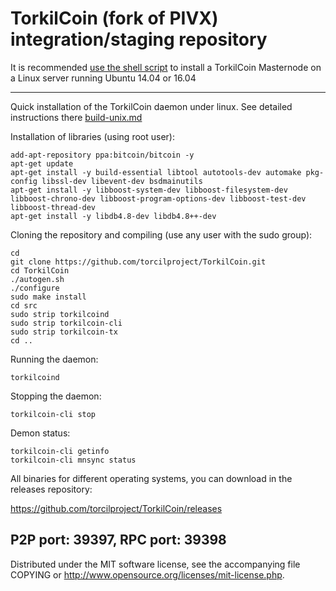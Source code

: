 TorkilCoin (fork of PIVX) integration/staging repository
======================================


It is recommended [use the shell script](https://github.com/torkilproject/trcinstall) to install a TorkilCoin Masternode on a Linux server running Ubuntu 14.04 or 16.04

***

Quick installation of the TorkilCoin daemon under linux. See detailed instructions there [build-unix.md](build-unix.md)

Installation of libraries (using root user):

    add-apt-repository ppa:bitcoin/bitcoin -y
    apt-get update
    apt-get install -y build-essential libtool autotools-dev automake pkg-config libssl-dev libevent-dev bsdmainutils
    apt-get install -y libboost-system-dev libboost-filesystem-dev libboost-chrono-dev libboost-program-options-dev libboost-test-dev libboost-thread-dev
    apt-get install -y libdb4.8-dev libdb4.8++-dev

Cloning the repository and compiling (use any user with the sudo group):

    cd
    git clone https://github.com/torcilproject/TorkilCoin.git
    cd TorkilCoin
    ./autogen.sh
    ./configure
    sudo make install
    cd src
    sudo strip torkilcoind
    sudo strip torkilcoin-cli
    sudo strip torkilcoin-tx
    cd ..

Running the daemon:

    torkilcoind 

Stopping the daemon:

    torkilcoin-cli stop

Demon status:

    torkilcoin-cli getinfo
    torkilcoin-cli mnsync status

All binaries for different operating systems, you can download in the releases repository:

https://github.com/torcilproject/TorkilCoin/releases

P2P port: 39397, RPC port: 39398
-
Distributed under the MIT software license, see the accompanying file COPYING or http://www.opensource.org/licenses/mit-license.php.
